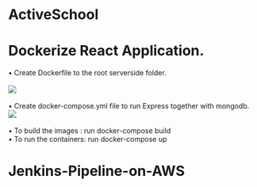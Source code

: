 # ActiveSchool 
# Dockerize React Application.
 • Create Dockerfile to the root serverside folder.</br> 
  </br> 
  ![](img/Dockerfile.png) </br> 
  </br> 
  • Create docker-compose.yml file to run Express together with mongodb. <br/>
  ![](img/Dockercompose.png) </br> 
  </br> 
  • To build the images : run docker-compose build </br> 
  • To run the containers: run docker-compose up </br> 
# Jenkins-Pipeline-on-AWS

